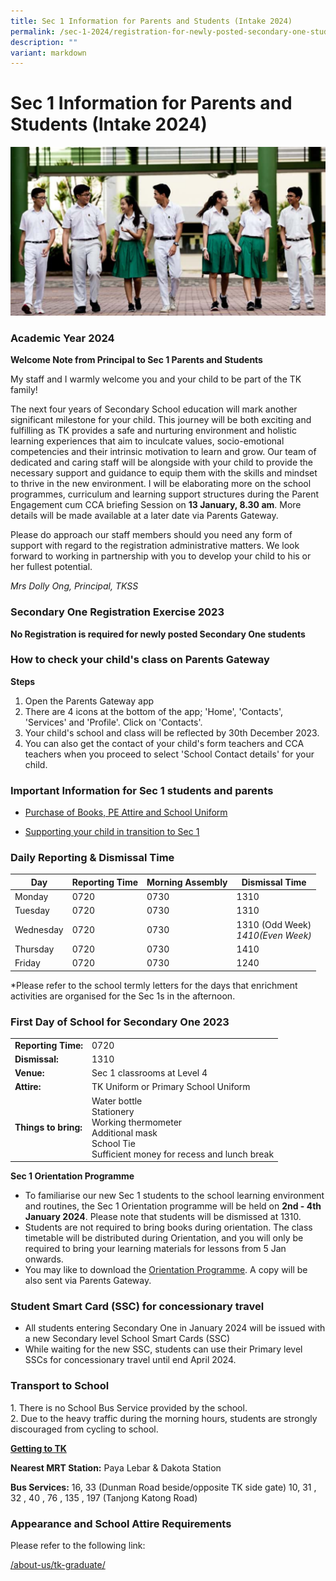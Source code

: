 ```yaml
---
title: Sec 1 Information for Parents and Students (Intake 2024)
permalink: /sec-1-2024/registration-for-newly-posted-secondary-one-students/
description: ""
variant: markdown
---
```

# Sec 1 Information for Parents and Students (Intake 2024)

[![](/images/Sec%201%202023/Academic-year-2022.png)](/images/Sec%201%202023/Academic-year-2022.png)

### **Academic Year 2024**

**Welcome Note from Principal to Sec 1 Parents and Students**

My staff and I warmly welcome you and your child to be part of the TK family!

The next four years of Secondary School education will mark another significant milestone for your child. This journey will be both exciting and fulfilling as TK provides a safe and nurturing environment and holistic learning experiences that aim to inculcate values, socio-emotional competencies and their intrinsic motivation to learn and grow. Our team of dedicated and caring staff will be alongside with your child to provide the necessary support and guidance to equip them with the skills and mindset to thrive in the new environment. I will be elaborating more on the school programmes, curriculum and learning support structures during the Parent Engagement cum CCA briefing Session on&nbsp;**13 January, 8.30 am**. More details will be made available at a later date via Parents Gateway.

Please do approach our staff members should you need any form of support with regard to the registration administrative matters. We look forward to working in partnership with you to develop your child to his or her fullest potential.

_Mrs Dolly Ong, Principal, TKSS_

### **Secondary One Registration Exercise 2023**

**No Registration is required for newly posted Secondary One students**

### **How to check your child's class on Parents Gateway**
**Steps**
1. Open the Parents Gateway app
2. There are 4 icons at the bottom of the app; 'Home', 'Contacts', 'Services' and 'Profile'. Click on 'Contacts'.
3. Your child's school and class will be reflected by 30th December 2023.
4. You can also get the contact of your child's form teachers and CCA teachers when you proceed to select 'School Contact details' for your child.

### **Important Information for Sec 1 students and parents**

*   <a href="/purchase-of-text-and-workbooks-pe-attire-and-school-uniform-2024/" target="_blank">Purchase of Books, PE Attire and School Uniform</a>

*   <a href="https://www.moe.gov.sg/secondary/transition-to-secondary" target="_blank">Supporting your child in transition to Sec 1</a>

### **Daily Reporting &amp; Dismissal Time**


| Day       | Reporting Time | Morning Assembly | Dismissal Time                        |
|-----------|----------------|------------------|---------------------------------------|
| Monday    | 0720           | 0730             | 1310                                  |
| Tuesday   | 0720           | 0730             | 1310                                 |
| Wednesday | 0720           | 0730             | 1310 (Odd Week)*<br>1410(Even Week)*                                  |
| Thursday  | 0720           | 0730             | 1410 |
| Friday    | 0720           | 0730             | 1240                     |

\*Please refer to the school termly letters for the days that enrichment activities are organised for the Sec 1s in the afternoon.

### **First Day of School for Secondary One 2023**

|                  |                                                                                                                                   |
|------------------|-----------------------------------------------------------------------------------------------------------------------------------|
| **Reporting Time:**  | 0720                                                                                                                         |
| **Dismissal:**       | 1310                                                                                                                          |
| **Venue:**           | Sec 1 classrooms at Level 4                                                                                                               |
| **Attire:**          | TK Uniform or Primary School Uniform                                                                                              |
| **Things to bring:** | Water bottle<br>Stationery<br>Working thermometer<br>Additional mask<br>School Tie<br>Sufficient money for recess and lunch break |

**Sec 1 Orientation Programme**

*   To familiarise our new Sec 1 students to the school learning environment and routines, the Sec 1 Orientation programme will be held on&nbsp;**2nd - 4th January 2024**. Please note that students will be dismissed at 1310.
*   Students are not required to bring books during orientation. The class timetable will be distributed during Orientation, and you will only be required to bring your learning materials for lessons from 5 Jan onwards.
*   You may like to download the&nbsp;[Orientation Programme](/files/Sec1%202023/Orientation_-Investiture_Programme_2022-PG.pdf).&nbsp;A copy will be also sent via Parents Gateway.

### **Student Smart Card (SSC) for concessionary travel**

*   All students entering Secondary One in January 2024 will be issued with a new Secondary level School Smart Cards (SSC)
*   While waiting for the new SSC, students can use their Primary level SSCs for concessionary travel until end April 2024.

### **Transport to School**

1\.  There is no School Bus Service provided by the school.  
2\.  Due to the heavy traffic during the morning hours, students are strongly discouraged from cycling to school.

<b><u>Getting to TK</u></b>

**Nearest MRT Station:**&nbsp;Paya Lebar &amp; Dakota Station

**Bus Services:**&nbsp;16, 33 (Dunman Road beside/opposite TK side&nbsp;gate) 10, 31 , 32&nbsp;, 40 , 76 , 135 , 197 (Tanjong Katong Road)

### **Appearance and School Attire Requirements**

Please refer to the following link:

[/about-us/tk-graduate/](/about-us/tk-graduate/)